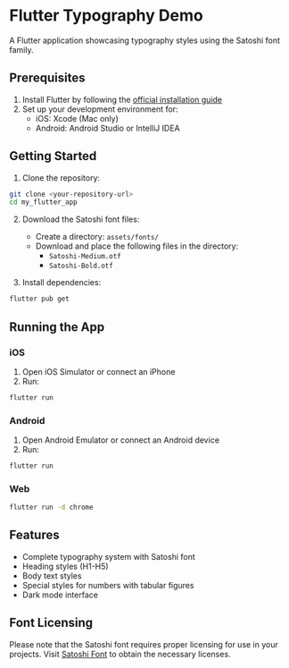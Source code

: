 # Flutter Typography Demo

A Flutter application showcasing typography styles using the Satoshi font family.

## Prerequisites

1. Install Flutter by following the [official installation guide](https://docs.flutter.dev/get-started/install)
2. Set up your development environment for:
   - iOS: Xcode (Mac only)
   - Android: Android Studio or IntelliJ IDEA

## Getting Started

1. Clone the repository:
```bash
git clone <your-repository-url>
cd my_flutter_app
```

2. Download the Satoshi font files:
   - Create a directory: `assets/fonts/`
   - Download and place the following files in the directory:
     - `Satoshi-Medium.otf`
     - `Satoshi-Bold.otf`

3. Install dependencies:
```bash
flutter pub get
```

## Running the App

### iOS
1. Open iOS Simulator or connect an iPhone
2. Run:
```bash
flutter run
```

### Android
1. Open Android Emulator or connect an Android device
2. Run:
```bash
flutter run
```

### Web
```bash
flutter run -d chrome
```

## Features

- Complete typography system with Satoshi font
- Heading styles (H1-H5)
- Body text styles
- Special styles for numbers with tabular figures
- Dark mode interface

## Font Licensing

Please note that the Satoshi font requires proper licensing for use in your projects. Visit [Satoshi Font](https://www.fontshare.com/fonts/satoshi) to obtain the necessary licenses.
